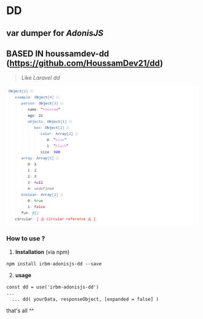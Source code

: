 # DD
## var dumper for *AdonisJS*
## BASED IN houssamdev-dd (https://github.com/HoussamDev21/dd)

> Like *Laravel dd* 

![alt text](./capture.png)

### How to use ?

1. **Installation** (via npm)
```
npm install irbm-adonisjs-dd --save
```

2. **usage**
```
const dd = use('irbm-adonisjs-dd')
...
  ... dd( yourData, responseObject, [expanded = false] )
```

that's all ^^ 
